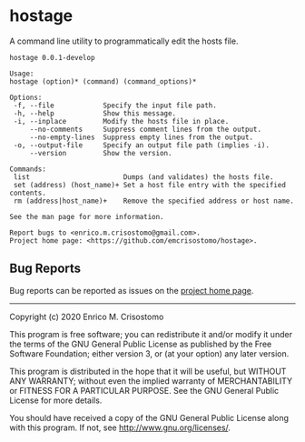 # hostage
A command line utility to programmatically edit the hosts file.

```
hostage 0.0.1-develop

Usage:
hostage (option)* (command) (command_options)*

Options:
 -f, --file            Specify the input file path.
 -h, --help            Show this message.
 -i, --inplace         Modify the hosts file in place.
     --no-comments     Suppress comment lines from the output.
     --no-empty-lines  Suppress empty lines from the output.
 -o, --output-file     Specify an output file path (implies -i).
     --version         Show the version.

Commands:
 list                       Dumps (and validates) the hosts file.
 set (address) (host_name)+ Set a host file entry with the specified contents.
 rm (address|host_name)+    Remove the specified address or host name.

See the man page for more information.

Report bugs to <enrico.m.crisostomo@gmail.com>.
Project home page: <https://github.com/emcrisostomo/hostage>.
```

Bug Reports
-----------

Bug reports can be reported as issues on the [project home page][hostage].

[hostage]: https://github.com/emcrisostomo/hostage

-----

Copyright (c) 2020 Enrico M. Crisostomo

This program is free software; you can redistribute it and/or modify it under
the terms of the GNU General Public License as published by the Free Software
Foundation; either version 3, or (at your option) any later version.

This program is distributed in the hope that it will be useful, but WITHOUT ANY
WARRANTY; without even the implied warranty of MERCHANTABILITY or FITNESS FOR A
PARTICULAR PURPOSE.  See the GNU General Public License for more details.

You should have received a copy of the GNU General Public License along with
this program.  If not, see <http://www.gnu.org/licenses/>.
